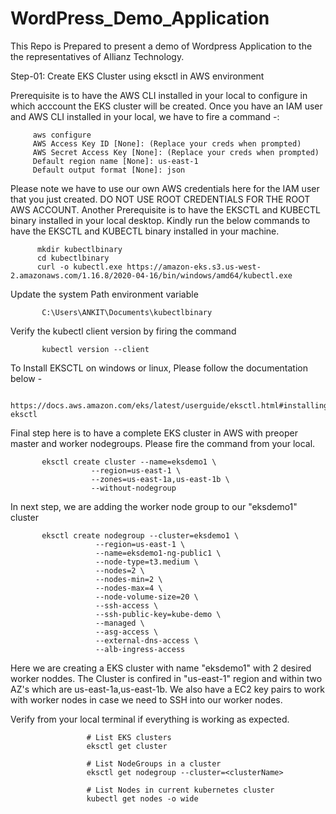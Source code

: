 # WordPress_Demo_Application
This Repo is Prepared to present a demo of Wordpress Application to the the representatives of Allianz Technology.

Step-01: Create EKS Cluster using eksctl in AWS environment
         
Prerequisite is to have the AWS CLI installed in your local to configure in which acccount the EKS cluster will be created. Once you have an IAM user and AWS CLI installed in your local, we have to fire a command -:
         
         aws configure
         AWS Access Key ID [None]: (Replace your creds when prompted)
         AWS Secret Access Key [None]: (Replace your creds when prompted)
         Default region name [None]: us-east-1
         Default output format [None]: json

Please note we have to use our own AWS credentials here for the IAM user that you just created. DO NOT USE ROOT CREDENTIALS FOR THE ROOT AWS ACCOUNT.
Another Prerequisite is to have the EKSCTL and KUBECTL binary installed in your local desktop. Kindly run the below commands to have the EKSCTL and KUBECTL binary installed in your machine.

          mkdir kubectlbinary
          cd kubectlbinary
          curl -o kubectl.exe https://amazon-eks.s3.us-west-2.amazonaws.com/1.16.8/2020-04-16/bin/windows/amd64/kubectl.exe

Update the system Path environment variable 
   
           C:\Users\ANKIT\Documents\kubectlbinary

Verify the kubectl client version by firing the command 
 
           kubectl version --client

To Install EKSCTL on windows or linux, Please follow the documentation below -

           https://docs.aws.amazon.com/eks/latest/userguide/eksctl.html#installing-eksctl

Final step here is to have a complete EKS cluster in AWS with preoper master and worker nodegroups. Please fire the command from your local.

           eksctl create cluster --name=eksdemo1 \
                      --region=us-east-1 \
                      --zones=us-east-1a,us-east-1b \
                      --without-nodegroup

In next step, we are adding the worker node group to our "eksdemo1" cluster

           eksctl create nodegroup --cluster=eksdemo1 \
                       --region=us-east-1 \
                       --name=eksdemo1-ng-public1 \
                       --node-type=t3.medium \
                       --nodes=2 \
                       --nodes-min=2 \
                       --nodes-max=4 \
                       --node-volume-size=20 \
                       --ssh-access \
                       --ssh-public-key=kube-demo \
                       --managed \
                       --asg-access \
                       --external-dns-access \
                       --alb-ingress-access 

Here we are creating a EKS cluster with name "eksdemo1" with 2 desired worker noddes. The Cluster is confired in "us-east-1" region and within two AZ's which are us-east-1a,us-east-1b. We also have a EC2 key pairs to work with worker nodes in case we need to SSH into our worker nodes.

Verify from your local terminal if everything is working as expected.

                     # List EKS clusters
                     eksctl get cluster

                     # List NodeGroups in a cluster
                     eksctl get nodegroup --cluster=<clusterName>

                     # List Nodes in current kubernetes cluster
                     kubectl get nodes -o wide
